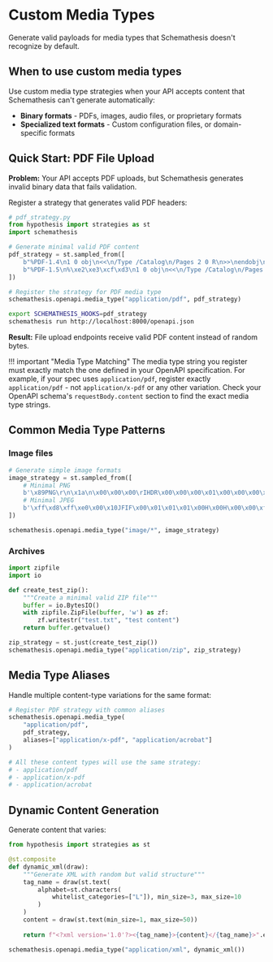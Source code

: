 # Custom Media Types

Generate valid payloads for media types that Schemathesis doesn't recognize by default.

## When to use custom media types

Use custom media type strategies when your API accepts content that Schemathesis can't generate automatically:

- **Binary formats** - PDFs, images, audio files, or proprietary formats
- **Specialized text formats** - Custom configuration files, or domain-specific formats  

## Quick Start: PDF File Upload

**Problem:** Your API accepts PDF uploads, but Schemathesis generates invalid binary data that fails validation.

Register a strategy that generates valid PDF headers:

```python
# pdf_strategy.py
from hypothesis import strategies as st
import schemathesis

# Generate minimal valid PDF content
pdf_strategy = st.sampled_from([
    b"%PDF-1.4\n1 0 obj\n<<\n/Type /Catalog\n/Pages 2 0 R\n>>\nendobj\nxref\n0 3\n0000000000 65535 f \ntrailer\n<<\n/Size 3\n/Root 1 0 R\n>>\nstartxref\n9\n%%EOF",
    b"%PDF-1.5\n%\xe2\xe3\xcf\xd3\n1 0 obj\n<<\n/Type /Catalog\n/Pages 2 0 R\n>>\nendobj\nxref\n0 3\n0000000000 65535 f \ntrailer\n<<\n/Size 3\n/Root 1 0 R\n>>\nstartxref\n9\n%%EOF"
])

# Register the strategy for PDF media type
schemathesis.openapi.media_type("application/pdf", pdf_strategy)
```

```bash
export SCHEMATHESIS_HOOKS=pdf_strategy
schemathesis run http://localhost:8000/openapi.json
```

**Result:** File upload endpoints receive valid PDF content instead of random bytes.

!!! important "Media Type Matching"
    The media type string you register must exactly match the one defined in your OpenAPI specification. For example, if your spec uses `application/pdf`, register exactly `application/pdf` - not `application/x-pdf` or any other variation. Check your OpenAPI schema's `requestBody.content` section to find the exact media type strings.

## Common Media Type Patterns

### Image files

```python
# Generate simple image formats
image_strategy = st.sampled_from([
    # Minimal PNG
    b'\x89PNG\r\n\x1a\n\x00\x00\x00\rIHDR\x00\x00\x00\x01\x00\x00\x00\x01\x08\x02\x00\x00\x00\x90wS\xde\x00\x00\x00\tpHYs\x00\x00\x0b\x13\x00\x00\x0b\x13\x01\x00\x9a\x9c\x18\x00\x00\x00\nIDAT\x08\x1dc\xf8\x00\x00\x00\x01\x00\x01\x00\x00\x00\x00IEND\xaeB`\x82',
    # Minimal JPEG  
    b'\xff\xd8\xff\xe0\x00\x10JFIF\x00\x01\x01\x01\x00H\x00H\x00\x00\xff\xdb\x00C\x00\x08\x06\x06\x07\x06\x05\x08\x07\x07\x07\t\t\x08\n\x0c\x14\r\x0c\x0b\x0b\x0c\x19\x12\x13\x0f\x14\x1d\x1a\x1f\x1e\x1d\x1a\x1c\x1c $.\' ",#\x1c\x1c(7),01444\x1f\'9=82<.342\xff\xc0\x00\x11\x08\x00\x01\x00\x01\x01\x01\x11\x00\x02\x11\x01\x03\x11\x01\xff\xc4\x00\x14\x00\x01\x00\x00\x00\x00\x00\x00\x00\x00\x00\x00\x00\x00\x00\x00\x00\x08\xff\xc4\x00\x14\x10\x01\x00\x00\x00\x00\x00\x00\x00\x00\x00\x00\x00\x00\x00\x00\x00\x00\xff\xda\x00\x08\x01\x01\x00\x00?\x00\xff\xd9'
])

schemathesis.openapi.media_type("image/*", image_strategy)
```

### Archives

```python
import zipfile
import io

def create_test_zip():
    """Create a minimal valid ZIP file"""
    buffer = io.BytesIO()
    with zipfile.ZipFile(buffer, 'w') as zf:
        zf.writestr("test.txt", "test content")
    return buffer.getvalue()

zip_strategy = st.just(create_test_zip())
schemathesis.openapi.media_type("application/zip", zip_strategy)
```

## Media Type Aliases

Handle multiple content-type variations for the same format:

```python
# Register PDF strategy with common aliases
schemathesis.openapi.media_type(
    "application/pdf", 
    pdf_strategy,
    aliases=["application/x-pdf", "application/acrobat"]
)

# All these content types will use the same strategy:
# - application/pdf
# - application/x-pdf  
# - application/acrobat
```

## Dynamic Content Generation

Generate content that varies:

```python
from hypothesis import strategies as st

@st.composite
def dynamic_xml(draw):
    """Generate XML with random but valid structure"""
    tag_name = draw(st.text(
        alphabet=st.characters(
            whitelist_categories=["L"]), min_size=3, max_size=10
        )
    )
    content = draw(st.text(min_size=1, max_size=50))
    
    return f"<?xml version='1.0'?><{tag_name}>{content}</{tag_name}>".encode()

schemathesis.openapi.media_type("application/xml", dynamic_xml())
```
